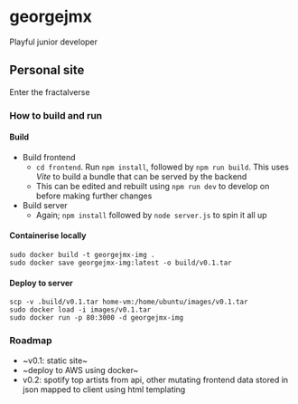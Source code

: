 # georgejmx

Playful junior developer

## Personal site

Enter the fractalverse

### How to build and run

#### Build

- Build frontend
    - `cd frontend`. Run `npm install`, followed by `npm run build`. This uses
    *Vite* to build a bundle that can be served by the backend
    - This can be edited and rebuilt using `npm run dev` to develop on before
    making further changes
- Build server
    - Again; `npm install` followed by `node server.js` to spin it all up

#### Containerise locally

```
sudo docker build -t georgejmx-img .
sudo docker save georgejmx-img:latest -o build/v0.1.tar
```

#### Deploy to server

```
scp -v .build/v0.1.tar home-vm:/home/ubuntu/images/v0.1.tar
sudo docker load -i images/v0.1.tar
sudo docker run -p 80:3000 -d georgejmx-img
```

### Roadmap

- ~v0.1: static site~
- ~deploy to AWS using docker~
- v0.2: spotify top artists from api, other mutating frontend data stored
    in json mapped to client using html templating

